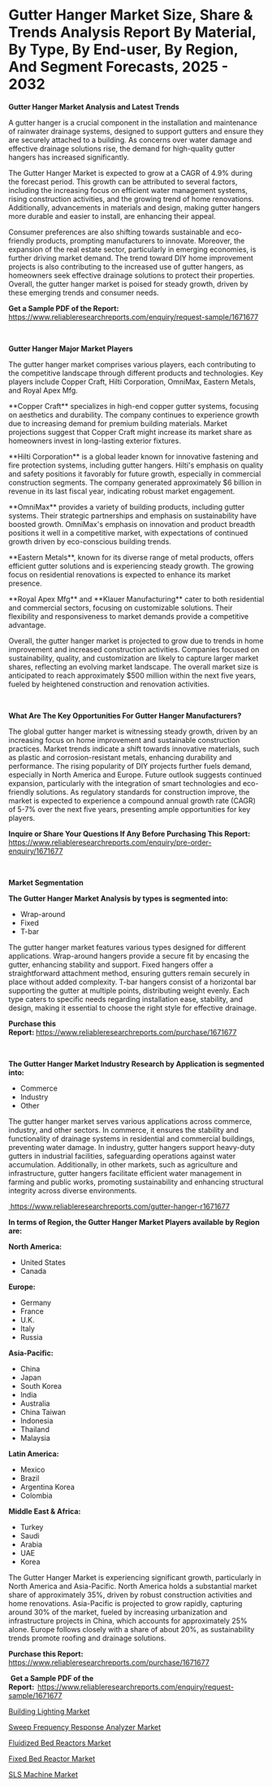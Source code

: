 <p><h1>Gutter Hanger Market Size, Share & Trends Analysis Report By Material, By Type, By End-user, By Region, And Segment Forecasts, 2025 - 2032</h1></p><p><strong>Gutter Hanger Market Analysis and Latest Trends</strong></p>
<p><p>A gutter hanger is a crucial component in the installation and maintenance of rainwater drainage systems, designed to support gutters and ensure they are securely attached to a building. As concerns over water damage and effective drainage solutions rise, the demand for high-quality gutter hangers has increased significantly.</p><p>The Gutter Hanger Market is expected to grow at a CAGR of 4.9% during the forecast period. This growth can be attributed to several factors, including the increasing focus on efficient water management systems, rising construction activities, and the growing trend of home renovations. Additionally, advancements in materials and design, making gutter hangers more durable and easier to install, are enhancing their appeal.</p><p>Consumer preferences are also shifting towards sustainable and eco-friendly products, prompting manufacturers to innovate. Moreover, the expansion of the real estate sector, particularly in emerging economies, is further driving market demand. The trend toward DIY home improvement projects is also contributing to the increased use of gutter hangers, as homeowners seek effective drainage solutions to protect their properties. Overall, the gutter hanger market is poised for steady growth, driven by these emerging trends and consumer needs.</p></p>
<p><strong>Get a Sample PDF of the Report:&nbsp;</strong> <a href="https://www.reliableresearchreports.com/enquiry/request-sample/1671677?utm_campaign=36&utm_medium=2&utm_source=Github&utm_content=ia&utm_term=17022025&utm_id=gutter-hanger">https://www.reliableresearchreports.com/enquiry/request-sample/1671677</a></p>
<p>&nbsp;</p>
<p><strong>Gutter Hanger Major Market Players</strong></p>
<p><p>The gutter hanger market comprises various players, each contributing to the competitive landscape through different products and technologies. Key players include Copper Craft, Hilti Corporation, OmniMax, Eastern Metals, and Royal Apex Mfg.</p><p>**Copper Craft** specializes in high-end copper gutter systems, focusing on aesthetics and durability. The company continues to experience growth due to increasing demand for premium building materials. Market projections suggest that Copper Craft might increase its market share as homeowners invest in long-lasting exterior fixtures.</p><p>**Hilti Corporation** is a global leader known for innovative fastening and fire protection systems, including gutter hangers. Hilti's emphasis on quality and safety positions it favorably for future growth, especially in commercial construction segments. The company generated approximately $6 billion in revenue in its last fiscal year, indicating robust market engagement.</p><p>**OmniMax** provides a variety of building products, including gutter systems. Their strategic partnerships and emphasis on sustainability have boosted growth. OmniMax's emphasis on innovation and product breadth positions it well in a competitive market, with expectations of continued growth driven by eco-conscious building trends.</p><p>**Eastern Metals**, known for its diverse range of metal products, offers efficient gutter solutions and is experiencing steady growth. The growing focus on residential renovations is expected to enhance its market presence.</p><p>**Royal Apex Mfg** and **Klauer Manufacturing** cater to both residential and commercial sectors, focusing on customizable solutions. Their flexibility and responsiveness to market demands provide a competitive advantage.</p><p>Overall, the gutter hanger market is projected to grow due to trends in home improvement and increased construction activities. Companies focused on sustainability, quality, and customization are likely to capture larger market shares, reflecting an evolving market landscape. The overall market size is anticipated to reach approximately $500 million within the next five years, fueled by heightened construction and renovation activities.</p></p>
<p>&nbsp;</p>
<p><strong>What Are The Key Opportunities For Gutter Hanger Manufacturers?</strong></p>
<p><p>The global gutter hanger market is witnessing steady growth, driven by an increasing focus on home improvement and sustainable construction practices. Market trends indicate a shift towards innovative materials, such as plastic and corrosion-resistant metals, enhancing durability and performance. The rising popularity of DIY projects further fuels demand, especially in North America and Europe. Future outlook suggests continued expansion, particularly with the integration of smart technologies and eco-friendly solutions. As regulatory standards for construction improve, the market is expected to experience a compound annual growth rate (CAGR) of 5-7% over the next five years, presenting ample opportunities for key players.</p></p>
<p><strong>Inquire or Share Your Questions If Any Before Purchasing This Report:</strong> <a href="https://www.reliableresearchreports.com/enquiry/pre-order-enquiry/1671677?utm_campaign=36&utm_medium=2&utm_source=Github&utm_content=ia&utm_term=17022025&utm_id=gutter-hanger">https://www.reliableresearchreports.com/enquiry/pre-order-enquiry/1671677</a></p>
<p>&nbsp;</p>
<p><strong>Market Segmentation</strong></p>
<p><strong>The Gutter Hanger Market Analysis by types is segmented into:</strong></p>
<p><ul><li>Wrap-around</li><li>Fixed</li><li>T-bar</li></ul></p>
<p><p>The gutter hanger market features various types designed for different applications. Wrap-around hangers provide a secure fit by encasing the gutter, enhancing stability and support. Fixed hangers offer a straightforward attachment method, ensuring gutters remain securely in place without added complexity. T-bar hangers consist of a horizontal bar supporting the gutter at multiple points, distributing weight evenly. Each type caters to specific needs regarding installation ease, stability, and design, making it essential to choose the right style for effective drainage.</p></p>
<p><strong>Purchase this Report:&nbsp;</strong><a href="https://www.reliableresearchreports.com/purchase/1671677?utm_campaign=36&utm_medium=2&utm_source=Github&utm_content=ia&utm_term=17022025&utm_id=gutter-hanger">https://www.reliableresearchreports.com/purchase/1671677</a></p>
<p>&nbsp;</p>
<p><strong>The Gutter Hanger Market Industry Research by Application is segmented into:</strong></p>
<p><ul><li>Commerce</li><li>Industry</li><li>Other</li></ul></p>
<p><p>The gutter hanger market serves various applications across commerce, industry, and other sectors. In commerce, it ensures the stability and functionality of drainage systems in residential and commercial buildings, preventing water damage. In industry, gutter hangers support heavy-duty gutters in industrial facilities, safeguarding operations against water accumulation. Additionally, in other markets, such as agriculture and infrastructure, gutter hangers facilitate efficient water management in farming and public works, promoting sustainability and enhancing structural integrity across diverse environments.</p></p>
<p><a href="https://www.reliableresearchreports.com/gutter-hanger-r1671677?utm_campaign=36&utm_medium=2&utm_source=Github&utm_content=ia&utm_term=17022025&utm_id=gutter-hanger">&nbsp;https://www.reliableresearchreports.com/gutter-hanger-r1671677</a></p>
<p><strong>In terms of Region, the Gutter Hanger Market Players available by Region are:</strong></p>
<p>
    <p> <strong> North America: </strong>
        <ul>
            <li>United States</li>
            <li>Canada</li>
        </ul>
        </p> 
    <p> <strong> Europe: </strong>
        <ul>
            <li>Germany</li>
            <li>France</li>
            <li>U.K.</li>
            <li>Italy</li>
            <li>Russia</li>
        </ul>
        </p> 
    <p> <strong> Asia-Pacific: </strong>
        <ul>
            <li>China</li>
            <li>Japan</li>
            <li>South Korea</li>
            <li>India</li>
            <li>Australia</li>
            <li>China Taiwan</li>
            <li>Indonesia</li>
            <li>Thailand</li>
            <li>Malaysia</li>
        </ul>
        </p> 
    <p> <strong> Latin America: </strong>
        <ul>
            <li>Mexico</li>
            <li>Brazil</li>
            <li>Argentina Korea</li>
            <li>Colombia</li>
        </ul>
        </p> 
    <p> <strong> Middle East & Africa: </strong>
        <ul>
            <li>Turkey</li>
            <li>Saudi</li>
            <li>Arabia</li>
            <li>UAE</li>
            <li>Korea</li>
        </ul>
    </p>
    </p>
<p><p>The Gutter Hanger Market is experiencing significant growth, particularly in North America and Asia-Pacific. North America holds a substantial market share of approximately 35%, driven by robust construction activities and home renovations. Asia-Pacific is projected to grow rapidly, capturing around 30% of the market, fueled by increasing urbanization and infrastructure projects in China, which accounts for approximately 25% alone. Europe follows closely with a share of about 20%, as sustainability trends promote roofing and drainage solutions.</p></p>
<p><strong>Purchase this Report: </strong><a href="https://www.reliableresearchreports.com/purchase/1671677?utm_campaign=36&utm_medium=2&utm_source=Github&utm_content=ia&utm_term=17022025&utm_id=gutter-hanger">https://www.reliableresearchreports.com/purchase/1671677</a></p>
<p>&nbsp;<strong>Get a Sample PDF of the Report:&nbsp;&nbsp;</strong><a href="https://www.reliableresearchreports.com/enquiry/request-sample/1671677?utm_campaign=36&utm_medium=2&utm_source=Github&utm_content=ia&utm_term=17022025&utm_id=gutter-hanger">https://www.reliableresearchreports.com/enquiry/request-sample/1671677</a></p>
<p><strong></strong></p>
<p><p><a href="https://github.com/raeezkenedz/Market-Research-Report-List-1/blob/main/building-lighting-market.md?utm_campaign=36&utm_medium=2&utm_source=Github&utm_content=ia&utm_term=17022025&utm_id=gutter-hanger">Building Lighting Market</a></p><p><a href="https://github.com/meuskocov/Market-Research-Report-List-1/blob/main/sweep-frequency-response-analyzer-market.md?utm_campaign=36&utm_medium=2&utm_source=Github&utm_content=ia&utm_term=17022025&utm_id=gutter-hanger">Sweep Frequency Response Analyzer Market</a></p><p><a href="https://github.com/binnazcassam/Market-Research-Report-List-1/blob/main/fluidized-bed-reactors-market.md?utm_campaign=36&utm_medium=2&utm_source=Github&utm_content=ia&utm_term=17022025&utm_id=gutter-hanger">Fluidized Bed Reactors Market</a></p><p><a href="https://github.com/genayziben/Market-Research-Report-List-1/blob/main/fixed-bed-reactor-market.md?utm_campaign=36&utm_medium=2&utm_source=Github&utm_content=ia&utm_term=17022025&utm_id=gutter-hanger">Fixed Bed Reactor Market</a></p><p><a href="https://github.com/elitasvimal/Market-Research-Report-List-1/blob/main/sls-machine-market.md?utm_campaign=36&utm_medium=2&utm_source=Github&utm_content=ia&utm_term=17022025&utm_id=gutter-hanger">SLS Machine Market</a></p></p>